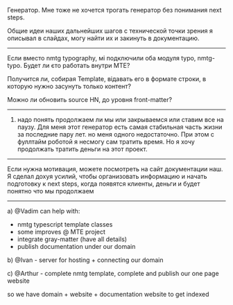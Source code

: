 Генератор. Мне тоже не хочется трогать генератор без понимания next steps.

Общие идеи наших дальнейших шагов с технической точки зрения я описывал в слайдах, могу найти их и закинуть в документацию.


---

Если вместо nmtg typography, мі подключили оба модуля typo, nmtg-typo. Будет ли єто работать внутри MTE?

Получится ли, собирая Template, відавать его в формате строки, в которую нужно засунуть только контент?

Можно ли обновить source HN, до уровня front-matter? 

---

1) надо понять продолжаем ли мы или закрываемся или ставим все на паузу. 
Для меня этот генератор есть самая стабильная часть жизни за последние пару лет.
но меня одного недостаточно. При этом с фуллтайм роботой я несмогу сам тратить время. Но я хочу продолжать тратить деньги на этот проект.


---

Если нужна мотивация, можете посмотреть на сайт документации наш. Я сделал дохуя усилий, чтобы организовать информацию и начать подготовку к next steps, когда появятся клиенты, деньги и будет понятно что мы продолжаем


---

a) @Vadim can help with:
- nmtg typescript template classes
- some improves @ MTE project
- integrate gray-matter (have all details)
- publish documentation under our domain

b) @Ivan - server for hosting + connecting our domain

c) @Arthur - complete nmtg template, complete and publish our one page website

so we have domain + website + documentation website to get indexed


